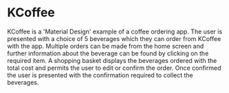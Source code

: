 # KCoffee
KCoffee is a 'Material Design' example of a coffee ordering app. The user is presented with a choice of 5 beverages which they can order from KCoffee with the app. Multiple orders can be made from the home screen and further information about the beverage can be found by clicking on the required item. A shopping basket displays the beverages ordered with the total cost and permits the user to edit or confirm the order. Once confirmed the user is presented with the confirmation required to collect the beverages.  
